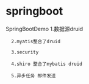 # springboot
SpringBootDemo
      1.数据源druid  
      
      2.myatis整合了druid  
      
      3.security  
      
      4.shiro 整合了mybatis druid  
      
      5.异步任务 邮件发送 
